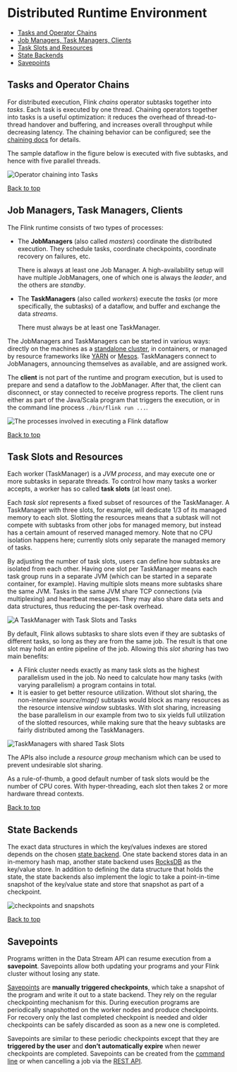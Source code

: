 # Distributed Runtime Environment

- [Tasks and Operator Chains](https://ci.apache.org/projects/flink/flink-docs-release-1.6/concepts/runtime.html#tasks-and-operator-chains)
- [Job Managers, Task Managers, Clients](https://ci.apache.org/projects/flink/flink-docs-release-1.6/concepts/runtime.html#job-managers-task-managers-clients)
- [Task Slots and Resources](https://ci.apache.org/projects/flink/flink-docs-release-1.6/concepts/runtime.html#task-slots-and-resources)
- [State Backends](https://ci.apache.org/projects/flink/flink-docs-release-1.6/concepts/runtime.html#state-backends)
- [Savepoints](https://ci.apache.org/projects/flink/flink-docs-release-1.6/concepts/runtime.html#savepoints)

## Tasks and Operator Chains

For distributed execution, Flink *chains* operator subtasks together into *tasks*. Each task is executed by one thread. Chaining operators together into tasks is a useful optimization: it reduces the overhead of thread-to-thread handover and buffering, and increases overall throughput while decreasing latency. The chaining behavior can be configured; see the [chaining docs](https://ci.apache.org/projects/flink/flink-docs-release-1.6/dev/stream/operators/#task-chaining-and-resource-groups) for details.

The sample dataflow in the figure below is executed with five subtasks, and hence with five parallel threads.

![Operator chaining into Tasks](https://ci.apache.org/projects/flink/flink-docs-release-1.6/fig/tasks_chains.svg)

[ Back to top](https://ci.apache.org/projects/flink/flink-docs-release-1.6/concepts/runtime.html#top)

## Job Managers, Task Managers, Clients

The Flink runtime consists of two types of processes:

- The **JobManagers** (also called *masters*) coordinate the distributed execution. They schedule tasks, coordinate checkpoints, coordinate recovery on failures, etc.

  There is always at least one Job Manager. A high-availability setup will have multiple JobManagers, one of which one is always the *leader*, and the others are *standby*.

- The **TaskManagers** (also called *workers*) execute the *tasks* (or more specifically, the subtasks) of a dataflow, and buffer and exchange the data *streams*.

  There must always be at least one TaskManager.

The JobManagers and TaskManagers can be started in various ways: directly on the machines as a [standalone cluster](https://ci.apache.org/projects/flink/flink-docs-release-1.6/ops/deployment/cluster_setup.html), in containers, or managed by resource frameworks like [YARN](https://ci.apache.org/projects/flink/flink-docs-release-1.6/ops/deployment/yarn_setup.html) or [Mesos](https://ci.apache.org/projects/flink/flink-docs-release-1.6/ops/deployment/mesos.html). TaskManagers connect to JobManagers, announcing themselves as available, and are assigned work.

The **client** is not part of the runtime and program execution, but is used to prepare and send a dataflow to the JobManager. After that, the client can disconnect, or stay connected to receive progress reports. The client runs either as part of the Java/Scala program that triggers the execution, or in the command line process `./bin/flink run ...`.

![The processes involved in executing a Flink dataflow](https://ci.apache.org/projects/flink/flink-docs-release-1.6/fig/processes.svg)

[ Back to top](https://ci.apache.org/projects/flink/flink-docs-release-1.6/concepts/runtime.html#top)

## Task Slots and Resources

Each worker (TaskManager) is a *JVM process*, and may execute one or more subtasks in separate threads. To control how many tasks a worker accepts, a worker has so called **task slots** (at least one).

Each *task slot* represents a fixed subset of resources of the TaskManager. A TaskManager with three slots, for example, will dedicate 1/3 of its managed memory to each slot. Slotting the resources means that a subtask will not compete with subtasks from other jobs for managed memory, but instead has a certain amount of reserved managed memory. Note that no CPU isolation happens here; currently slots only separate the managed memory of tasks.

By adjusting the number of task slots, users can define how subtasks are isolated from each other. Having one slot per TaskManager means each task group runs in a separate JVM (which can be started in a separate container, for example). Having multiple slots means more subtasks share the same JVM. Tasks in the same JVM share TCP connections (via multiplexing) and heartbeat messages. They may also share data sets and data structures, thus reducing the per-task overhead.

![A TaskManager with Task Slots and Tasks](https://ci.apache.org/projects/flink/flink-docs-release-1.6/fig/tasks_slots.svg)

By default, Flink allows subtasks to share slots even if they are subtasks of different tasks, so long as they are from the same job. The result is that one slot may hold an entire pipeline of the job. Allowing this *slot sharing* has two main benefits:

- A Flink cluster needs exactly as many task slots as the highest parallelism used in the job. No need to calculate how many tasks (with varying parallelism) a program contains in total.
- It is easier to get better resource utilization. Without slot sharing, the non-intensive *source/map()* subtasks would block as many resources as the resource intensive *window* subtasks. With slot sharing, increasing the base parallelism in our example from two to six yields full utilization of the slotted resources, while making sure that the heavy subtasks are fairly distributed among the TaskManagers.

![TaskManagers with shared Task Slots](https://ci.apache.org/projects/flink/flink-docs-release-1.6/fig/slot_sharing.svg)

The APIs also include a *resource group* mechanism which can be used to prevent undesirable slot sharing.

As a rule-of-thumb, a good default number of task slots would be the number of CPU cores. With hyper-threading, each slot then takes 2 or more hardware thread contexts.

[ Back to top](https://ci.apache.org/projects/flink/flink-docs-release-1.6/concepts/runtime.html#top)

## State Backends

The exact data structures in which the key/values indexes are stored depends on the chosen [state backend](https://ci.apache.org/projects/flink/flink-docs-release-1.6/ops/state/state_backends.html). One state backend stores data in an in-memory hash map, another state backend uses [RocksDB](http://rocksdb.org/) as the key/value store. In addition to defining the data structure that holds the state, the state backends also implement the logic to take a point-in-time snapshot of the key/value state and store that snapshot as part of a checkpoint.

![checkpoints and snapshots](https://ci.apache.org/projects/flink/flink-docs-release-1.6/fig/checkpoints.svg)

[ Back to top](https://ci.apache.org/projects/flink/flink-docs-release-1.6/concepts/runtime.html#top)

## Savepoints

Programs written in the Data Stream API can resume execution from a **savepoint**. Savepoints allow both updating your programs and your Flink cluster without losing any state.

[Savepoints](https://ci.apache.org/projects/flink/flink-docs-release-1.6/ops/state/savepoints.html) are **manually triggered checkpoints**, which take a snapshot of the program and write it out to a state backend. They rely on the regular checkpointing mechanism for this. During execution programs are periodically snapshotted on the worker nodes and produce checkpoints. For recovery only the last completed checkpoint is needed and older checkpoints can be safely discarded as soon as a new one is completed.

Savepoints are similar to these periodic checkpoints except that they are **triggered by the user** and **don’t automatically expire** when newer checkpoints are completed. Savepoints can be created from the [command line](https://ci.apache.org/projects/flink/flink-docs-release-1.6/ops/cli.html#savepoints) or when cancelling a job via the [REST API](https://ci.apache.org/projects/flink/flink-docs-release-1.6/monitoring/rest_api.html#cancel-job-with-savepoint).